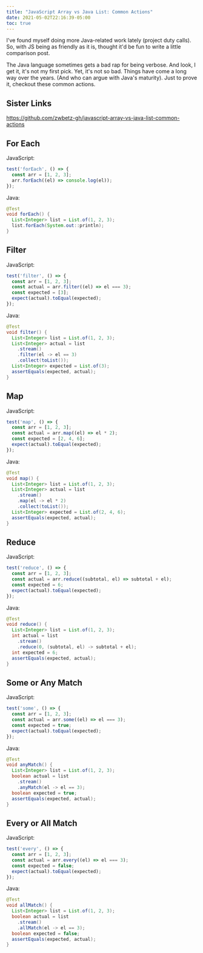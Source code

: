 ```yaml
---
title: "JavaScript Array vs Java List: Common Actions"
date: 2021-05-02T22:16:39-05:00
toc: true
---
```


I've found myself doing more Java-related work lately (project duty calls). So, with JS being as friendly as it is, thought it'd be fun to write a little comparison post.

The Java language sometimes gets a bad rap for being verbose. And look, I get it, it's not my first pick. Yet, it's not so bad. Things have come a long way over the years. (And who can argue with Java's maturity). Just to prove it, checkout these common actions.

## Sister Links

<https://github.com/zwbetz-gh/javascript-array-vs-java-list-common-actions>

## For Each

JavaScript:
```js
test('forEach', () => {
  const arr = [1, 2, 3];
  arr.forEach((el) => console.log(el));
});
```

Java:
```java
@Test
void forEach() {
  List<Integer> list = List.of(1, 2, 3);
  list.forEach(System.out::println);
}
```

## Filter

JavaScript:
```js
test('filter', () => {
  const arr = [1, 2, 3];
  const actual = arr.filter((el) => el === 3);
  const expected = [3];
  expect(actual).toEqual(expected);
});
```

Java:
```java
@Test
void filter() {
  List<Integer> list = List.of(1, 2, 3);
  List<Integer> actual = list
    .stream()
    .filter(el -> el == 3)
    .collect(toList());
  List<Integer> expected = List.of(3);
  assertEquals(expected, actual);
}
```

## Map

JavaScript:
```js
test('map', () => {
  const arr = [1, 2, 3];
  const actual = arr.map((el) => el * 2);
  const expected = [2, 4, 6];
  expect(actual).toEqual(expected);
});
```

Java:
```java
@Test
void map() {
  List<Integer> list = List.of(1, 2, 3);
  List<Integer> actual = list
    .stream()
    .map(el -> el * 2)
    .collect(toList());
  List<Integer> expected = List.of(2, 4, 6);
  assertEquals(expected, actual);
}
```

## Reduce

JavaScript:
```js
test('reduce', () => {
  const arr = [1, 2, 3];
  const actual = arr.reduce((subtotal, el) => subtotal + el);
  const expected = 6;
  expect(actual).toEqual(expected);
});
```

Java:
```java
@Test
void reduce() {
  List<Integer> list = List.of(1, 2, 3);
  int actual = list
    .stream()
    .reduce(0, (subtotal, el) -> subtotal + el);
  int expected = 6;
  assertEquals(expected, actual);
}
```


## Some or Any Match

JavaScript:
```js
test('some', () => {
  const arr = [1, 2, 3];
  const actual = arr.some((el) => el === 3);
  const expected = true;
  expect(actual).toEqual(expected);
});
```

Java:
```java
@Test
void anyMatch() {
  List<Integer> list = List.of(1, 2, 3);
  boolean actual = list
    .stream()
    .anyMatch(el -> el == 3);
  boolean expected = true;
  assertEquals(expected, actual);
}
```

## Every or All Match

JavaScript:
```js
test('every', () => {
  const arr = [1, 2, 3];
  const actual = arr.every((el) => el === 3);
  const expected = false;
  expect(actual).toEqual(expected);
});
```

Java:
```java
@Test
void allMatch() {
  List<Integer> list = List.of(1, 2, 3);
  boolean actual = list
    .stream()
    .allMatch(el -> el == 3);
  boolean expected = false;
  assertEquals(expected, actual);
}
```
